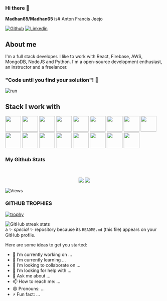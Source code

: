 ### Hi there 👋


**Madhan65/Madhan65** is# Anton Francis Jeejo

[![Github](https://img.shields.io/github/followers/antonfrancisjeejo?label=Follow&style=social)](https://github.com/antonfrancisjeejo)
[![Linkedin](https://img.shields.io/badge/Anton%20Francis%20Jeejo-blue?style=flat-square&logo=linkedin&logoColor=white&link=https://www.linkedin.com/in/francis-n-v-886b1a198/)](https://www.linkedin.com/in/francis-n-v-886b1a198/)



## About me 
I'm a full stack developer. I like to work with React, Firebase, AWS, MongoDB, NodeJS and Python. 
I'm a open-source development enthusiast, an instructor and a freelancer.


### "Code until you find your solution"! 👋
![run](https://media0.giphy.com/media/WfwzZpfH8Ejra/giphy.gif)

## Stack I work with
<code><img height="50" src="https://www.vectorlogo.zone/logos/reactjs/reactjs-ar21.svg"></code>
<code><img height="50" src="https://www.vectorlogo.zone/logos/firebase/firebase-ar21.svg"></code>
<code><img height="50" src="https://www.vectorlogo.zone/logos/amazon_aws/amazon_aws-ar21.svg"></code>
<code><img height="50" src="https://www.vectorlogo.zone/logos/graphql/graphql-ar21.svg"></code>
<code><img height="50" src="https://www.vectorlogo.zone/logos/redis/redis-ar21.svg"></code>
<code><img height="50" src="https://www.vectorlogo.zone/logos/expressjs/expressjs-ar21.svg"></code>
<code><img height="50" src="https://www.vectorlogo.zone/logos/python/python-ar21.svg"></code>
<code><img height="50" src="https://www.vectorlogo.zone/logos/nodejs/nodejs-horizontal.svg"></code>
<code><img height="50" src="https://www.vectorlogo.zone/logos/socketio/socketio-ar21.svg"></code>
<code><img height="50" src="https://www.vectorlogo.zone/logos/expoio/expoio-ar21.svg"></code>
<code><img height="50" src="https://www.vectorlogo.zone/logos/mongodb/mongodb-ar21.svg"></code>
<code><img height="50" src="https://www.vectorlogo.zone/logos/getbootstrap/getbootstrap-ar21.svg"></code>
<code><img height="50" src="https://www.vectorlogo.zone/logos/heroku/heroku-ar21.svg"></code>
<code><img height="50" src="https://www.vectorlogo.zone/logos/netlify/netlify-ar21.svg"></code>
<code><img height="50" src="https://www.vectorlogo.zone/logos/babeljs/babeljs-ar21.svg"></code>
<code><img height="50" src="https://www.vectorlogo.zone/logos/github/github-ar21.svg"></code>
<code><img height="50" src="https://www.vectorlogo.zone/logos/getpostman/getpostman-ar21.svg"></code>


### My Github Stats

<br>

<p align = "center">
  <img src = "https://github-readme-stats.vercel.app/api?username=antonfrancisjeejo&show_icons=true&theme=tokyonight&line_height=27">
  <img src = "https://github-readme-stats.vercel.app/api/top-langs/?username=antonfrancisjeejo&hide=css,java,html&theme=tokyonight">
</p>

<p align="left"> <img src="https://komarev.com/ghpvc/?username=antonfrancisjeejo" alt="Views" /> </p>

### GITHUB TROPHIES

[![trophy](https://github-profile-trophy.vercel.app/?username=antonfrancisjeejo)](https://github.com/ryo-ma/github-profile-trophy)<br>

![GitHub streak stats](https://github-readme-streak-stats.herokuapp.com/?user=antonfrancisjeejo)  
 a ✨ _special_ ✨ repository because its `README.md` (this file) appears on your GitHub profile.

Here are some ideas to get you started:

- 🔭 I’m currently working on ...
- 🌱 I’m currently learning ...
- 👯 I’m looking to collaborate on ...
- 🤔 I’m looking for help with ...
- 💬 Ask me about ...
- 📫 How to reach me: ...
- 😄 Pronouns: ...
- ⚡ Fun fact: ...

